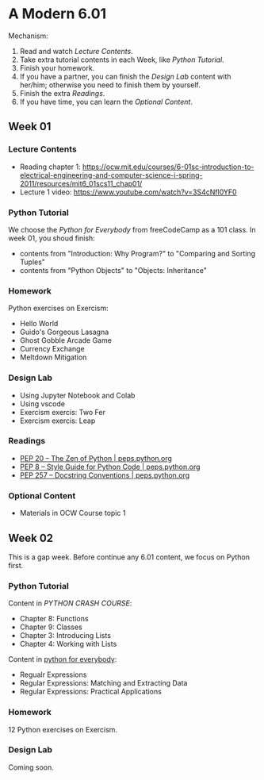 # A Modern 6.01
Mechanism:
1. Read and watch *Lecture Contents*.
2. Take extra tutorial contents in each Week, like *Python Tutorial*.
3. Finish your homework.
4. If you have a partner, you can finish the *Design Lab* content  with her/him; otherwise you need to finish them by yourself.
5. Finish the extra *Readings*.
6. If you have time, you can learn the *Optional Content*.

## Week 01
### Lecture Contents
- Reading chapter 1: https://ocw.mit.edu/courses/6-01sc-introduction-to-electrical-engineering-and-computer-science-i-spring-2011/resources/mit6_01scs11_chap01/
- Lecture 1 video: https://www.youtube.com/watch?v=3S4cNfl0YF0

### Python Tutorial
We choose the *Python for Everybody* from freeCodeCamp as a 101 class. In week 01, you shoud finish:
- contents from "Introduction: Why Program?" to "Comparing and Sorting Tuples"
- contents from "Python Objects" to "Objects: Inheritance"

### Homework
Python exercises on Exercism:
- Hello World
- Guido's Gorgeous Lasagna
- Ghost Gobble Arcade Game
- Currency Exchange
- Meltdown Mitigation

### Design Lab
- Using Jupyter Notebook and Colab
- Using vscode
- Exercism exercis: Two Fer
- Exercism exercis: Leap

### Readings
- [PEP 20 – The Zen of Python | peps.python.org](https://peps.python.org/pep-0020/)
- [PEP 8 – Style Guide for Python Code | peps.python.org](https://peps.python.org/pep-0008/)
- [PEP 257 – Docstring Conventions | peps.python.org](https://peps.python.org/pep-0257/)

### Optional Content
- Materials in OCW Course topic 1

## Week 02
This is a gap week. Before continue any 6.01 content, we focus on Python first.

### Python Tutorial
Content in *PYTHON CRASH COURSE*:
- Chapter 8: Functions
- Chapter 9: Classes
- Chapter 3: Introducing Lists
- Chapter 4: Working with Lists

Content in [python for everybody](https://www.freecodecamp.org/learn/scientific-computing-with-python/#python-for-everybody):
- Regualr Expressions
- Regular Expressions: Matching and Extracting Data
- Regular Expressions: Practical Applications

### Homework
12 Python exercises on Exercism.

### Design Lab
Coming soon.
